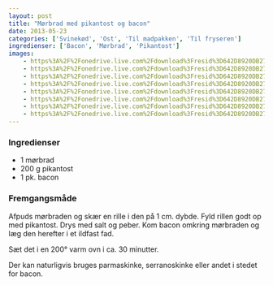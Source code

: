 ```yaml
---
layout: post
title: "Mørbrad med pikantost og bacon"
date: 2013-05-23
categories: ['Svinekød', 'Ost', 'Til madpakken', 'Til fryseren']
ingredienser: ['Bacon', 'Mørbrad', 'Pikantost']
images:
    - https%3A%2F%2Fonedrive.live.com%2Fdownload%3Fresid%3D642D8920DB2784EE!125955
    - https%3A%2F%2Fonedrive.live.com%2Fdownload%3Fresid%3D642D8920DB2784EE!125959
    - https%3A%2F%2Fonedrive.live.com%2Fdownload%3Fresid%3D642D8920DB2784EE!125956
    - https%3A%2F%2Fonedrive.live.com%2Fdownload%3Fresid%3D642D8920DB2784EE!125957
    - https%3A%2F%2Fonedrive.live.com%2Fdownload%3Fresid%3D642D8920DB2784EE!125958
    - https%3A%2F%2Fonedrive.live.com%2Fdownload%3Fresid%3D642D8920DB2784EE!125961
    - https%3A%2F%2Fonedrive.live.com%2Fdownload%3Fresid%3D642D8920DB2784EE!125963
    - https%3A%2F%2Fonedrive.live.com%2Fdownload%3Fresid%3D642D8920DB2784EE!125960
---
```


### Ingredienser
-   1 mørbrad
-   200 g pikantost
-   1 pk. bacon

### Fremgangsmåde
Afpuds mørbraden og skær en rille i den på 1 cm. dybde.  Fyld rillen godt op med pikantost. Drys med salt og peber. Kom bacon omkring mørbraden og læg den herefter i et ildfast fad.

Sæt det i en 200&deg; varm ovn i ca. 30 minutter.

Der kan naturligvis bruges parmaskinke, serranoskinke eller andet i stedet for bacon.
